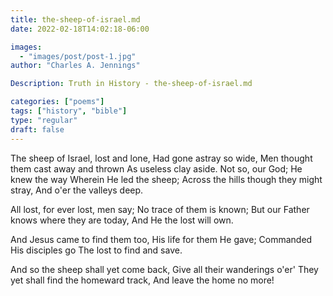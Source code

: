 ```yaml
---
title: the-sheep-of-israel.md
date: 2022-02-18T14:02:18-06:00

images:
  - "images/post/post-1.jpg"
author: "Charles A. Jennings"

Description: Truth in History - the-sheep-of-israel.md

categories: ["poems"]
tags: ["history", "bible"]
type: "regular"
draft: false
---
```


The sheep of Israel, lost and lone,
Had gone astray so wide,
Men thought them cast away and thrown
As useless clay aside.
Not so, our God; He knew the way
Wherein He led the sheep;
Across the hills though they might stray,
And o'er the valleys deep.

All lost, for ever lost, men say;
No trace of them is known;
But our Father knows where they are today,
And He the lost will own.

And Jesus came to find them too,
His life for them He gave;
Commanded His disciples go
The lost to find and save.

And so the sheep shall yet come back,
Give all their wanderings o'er'
They yet shall find the homeward track,
And leave the home no more!